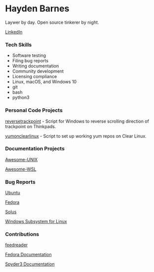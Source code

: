 # Hayden Barnes

Laywer by day. Open source tinkerer by night.

[LinkedIn](https://www.linkedin.com/in/thbarnes)

### Tech Skills

* Software testing
* Filing bug reports
* Writing documentation
* Community development
* Licensing compliance
* Linux, macOS, and Windows 10
* git
* bash
* python3

### Personal Code Projects

[reversetrackpoint](https://github.com/sirredbeard/reversetrackpoint) - Script for Windows to reverse scrolling direction of trackpoint on Thinkpads.

[yumonclearlinux](https://github.com/sirredbeard/yumonclearlinux) - Script to set up working yum repos on Clear Linux.

### Documentation Projects

[Awesome-UNIX](https://github.com/sirredbeard/Awesome-UNIX)

[Awesome-WSL](https://github.com/sirredbeard/Awesome-WSL)

### Bug Reports

[Ubuntu](https://bugs.launchpad.net/ubuntu/+bugs?search=Search&field.bug_reporter=recalcitrantowl)

[Fedora](https://bugzilla.redhat.com/buglist.cgi?bug_status=NEW&bug_status=VERIFIED&bug_status=ASSIGNED&bug_status=MODIFIED&bug_status=ON_DEV&bug_status=ON_QA&bug_status=RELEASE_PENDING&bug_status=POST&email1=recalcitrantowl%40gmail.com&emailassigned_to1=1&emailcc1=1&emailreporter1=1&emailtype1=exact&list_id=8886617
)

[Solus](https://dev.solus-project.com/p/sirredbeard/)

[Windows Subsystem for Linux](https://github.com/Microsoft/WSL/issues/3249)

### Contributions

[feedreader](https://github.com/jangernert/FeedReader/commits?author=sirredbeard&since=2018-04-01T04:00:00Z&until=2018-05-01T04:00:00Z)

[Fedora Documentation](https://docs.fedoraproject.org/quick-docs/en-US/installing-spotify.html)

[Spyder3 Documentation](https://github.com/spyder-ide/spyder-docs/pull/47)
